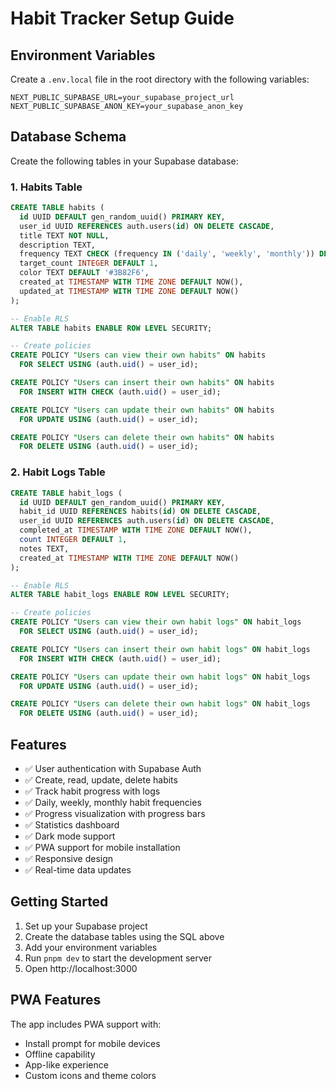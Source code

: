 # Habit Tracker Setup Guide

## Environment Variables

Create a `.env.local` file in the root directory with the following variables:

```env
NEXT_PUBLIC_SUPABASE_URL=your_supabase_project_url
NEXT_PUBLIC_SUPABASE_ANON_KEY=your_supabase_anon_key
```

## Database Schema

Create the following tables in your Supabase database:

### 1. Habits Table
```sql
CREATE TABLE habits (
  id UUID DEFAULT gen_random_uuid() PRIMARY KEY,
  user_id UUID REFERENCES auth.users(id) ON DELETE CASCADE,
  title TEXT NOT NULL,
  description TEXT,
  frequency TEXT CHECK (frequency IN ('daily', 'weekly', 'monthly')) DEFAULT 'daily',
  target_count INTEGER DEFAULT 1,
  color TEXT DEFAULT '#3B82F6',
  created_at TIMESTAMP WITH TIME ZONE DEFAULT NOW(),
  updated_at TIMESTAMP WITH TIME ZONE DEFAULT NOW()
);

-- Enable RLS
ALTER TABLE habits ENABLE ROW LEVEL SECURITY;

-- Create policies
CREATE POLICY "Users can view their own habits" ON habits
  FOR SELECT USING (auth.uid() = user_id);

CREATE POLICY "Users can insert their own habits" ON habits
  FOR INSERT WITH CHECK (auth.uid() = user_id);

CREATE POLICY "Users can update their own habits" ON habits
  FOR UPDATE USING (auth.uid() = user_id);

CREATE POLICY "Users can delete their own habits" ON habits
  FOR DELETE USING (auth.uid() = user_id);
```

### 2. Habit Logs Table
```sql
CREATE TABLE habit_logs (
  id UUID DEFAULT gen_random_uuid() PRIMARY KEY,
  habit_id UUID REFERENCES habits(id) ON DELETE CASCADE,
  user_id UUID REFERENCES auth.users(id) ON DELETE CASCADE,
  completed_at TIMESTAMP WITH TIME ZONE DEFAULT NOW(),
  count INTEGER DEFAULT 1,
  notes TEXT,
  created_at TIMESTAMP WITH TIME ZONE DEFAULT NOW()
);

-- Enable RLS
ALTER TABLE habit_logs ENABLE ROW LEVEL SECURITY;

-- Create policies
CREATE POLICY "Users can view their own habit logs" ON habit_logs
  FOR SELECT USING (auth.uid() = user_id);

CREATE POLICY "Users can insert their own habit logs" ON habit_logs
  FOR INSERT WITH CHECK (auth.uid() = user_id);

CREATE POLICY "Users can update their own habit logs" ON habit_logs
  FOR UPDATE USING (auth.uid() = user_id);

CREATE POLICY "Users can delete their own habit logs" ON habit_logs
  FOR DELETE USING (auth.uid() = user_id);
```

## Features

- ✅ User authentication with Supabase Auth
- ✅ Create, read, update, delete habits
- ✅ Track habit progress with logs
- ✅ Daily, weekly, monthly habit frequencies
- ✅ Progress visualization with progress bars
- ✅ Statistics dashboard
- ✅ Dark mode support
- ✅ PWA support for mobile installation
- ✅ Responsive design
- ✅ Real-time data updates

## Getting Started

1. Set up your Supabase project
2. Create the database tables using the SQL above
3. Add your environment variables
4. Run `pnpm dev` to start the development server
5. Open http://localhost:3000

## PWA Features

The app includes PWA support with:
- Install prompt for mobile devices
- Offline capability
- App-like experience
- Custom icons and theme colors 